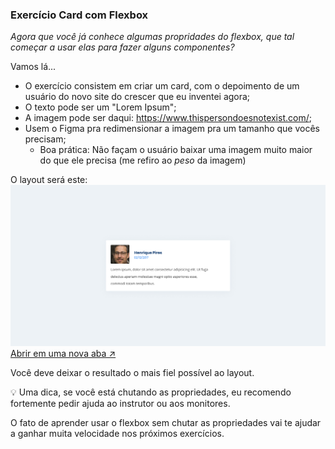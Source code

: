 ### Exercício Card com Flexbox

*Agora que você já conhece algumas propridades do flexbox, que tal começar a usar elas para fazer alguns componentes?*

Vamos lá...

- O exercício consistem em criar um card, com o depoimento de um usuário do novo site do crescer que eu inventei agora;
- O texto pode ser um "Lorem Ipsum";
- A imagem pode ser daqui: https://www.thispersondoesnotexist.com/;
- Usem o Figma pra redimensionar a imagem pra um tamanho que vocês precisam;
  - Boa prática: Não façam o usuário baixar uma imagem muito maior do que ele precisa (me refiro ao *peso* da imagem)

O layout será este:
<img src="./flexbox-1.jpg">
[Abrir em uma nova aba ↗](./flexbox-1.jpg?raw=true)

Você deve deixar o resultado o mais fiel possível ao layout.

💡 Uma dica, se você está chutando as propriedades, eu recomendo fortemente pedir ajuda ao instrutor ou aos monitores.

O fato de aprender usar o flexbox sem chutar as propriedades vai te ajudar a ganhar muita velocidade nos próximos exercícios.

